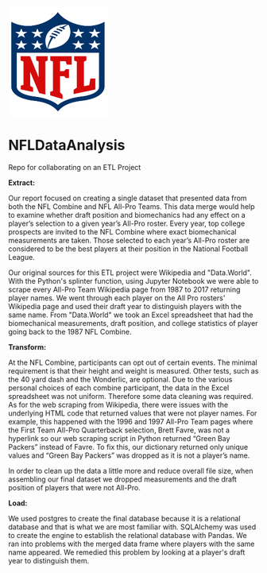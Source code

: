 <img src="1200px-National_Football_League_logo.svg.png" width="200" height="220">

# NFLDataAnalysis
Repo for collaborating on an ETL Project

**Extract:**

Our report focused on creating a single dataset that presented data from both the NFL Combine and NFL All-Pro Teams. This data merge would help to examine whether draft position and biomechanics had any effect on a player’s selection to a given year’s All-Pro roster. Every year, top college prospects are invited to the NFL Combine where exact biomechanical measurements are taken. Those selected to each year’s All-Pro roster are considered to be the best players at their position in the National Football League. 

Our original sources for this ETL project were Wikipedia and "Data.World". With the Python's splinter function, using Jupyter Notebook we were able to scrape every All-Pro Team Wikipedia page from 1987 to 2017 returning player names. We went through each player on the All Pro rosters' Wikipedia page and used their draft year to distinguish players with the same name. From "Data.World" we took an Excel spreadsheet that had the biomechanical measurements, draft position, and college statistics of player going back to the 1987 NFL Combine. 

**Transform:**

At the NFL Combine, participants can opt out of certain events. The minimal requirement is that their height and weight is measured. Other tests, such as the 40 yard dash and the Wonderlic, are optional. Due to the various personal choices of each combine participant, the data in the Excel spreadsheet was not uniform. Therefore some data cleaning was required. As for the web scraping from Wikipedia, there were issues with the underlying HTML code that returned values that were not player names. For example, this happened with the 1996 and 1997 All-Pro Team pages where the First Team All-Pro Quarterback selection, Brett Favre, was not a hyperlink so our web scraping script in Python returned “Green Bay Packers” instead of Favre. To fix this, our dictionary returned only unique values and “Green Bay Packers” was dropped as it is not a player’s name. 

In order to clean up the data a little more and reduce overall file size, when assembling our final dataset we dropped measurements and the draft position of players that were not All-Pro. 

**Load:**

We used postgres to create the final database because it is a relational database and that is what we are most familiar with. SQLAlchemy was used to create the engine to establish the relational database with Pandas. We ran into problems with the merged data frame where players with the same name appeared. We remedied this problem by looking at a player's draft year to distinguish them. 
